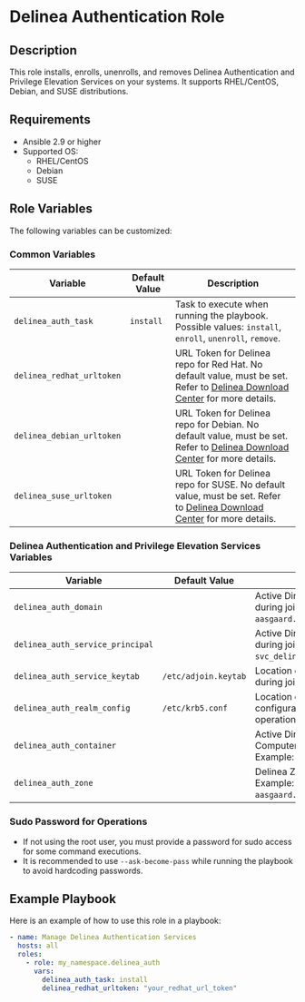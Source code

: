 # Delinea Authentication Role 

## Description

This role installs, enrolls, unenrolls, and removes Delinea Authentication and Privilege Elevation Services on your systems. It supports RHEL/CentOS, Debian, and SUSE distributions.

## Requirements

- Ansible 2.9 or higher
- Supported OS:
  - RHEL/CentOS
  - Debian
  - SUSE

## Role Variables

The following variables can be customized:

### Common Variables

| Variable                    | Default Value | Description                                                                                     |
|-----------------------------|---------------|-------------------------------------------------------------------------------------------------|
| `delinea_auth_task`         | `install`     | Task to execute when running the playbook. Possible values: `install`, `enroll`, `unenroll`, `remove`. |
| `delinea_redhat_urltoken`   |               | URL Token for Delinea repo for Red Hat. No default value, must be set. Refer to [Delinea Download Center](https://support.delinea.com/s/repository) for more details. |
| `delinea_debian_urltoken`   |               | URL Token for Delinea repo for Debian. No default value, must be set. Refer to [Delinea Download Center](https://support.delinea.com/s/repository) for more details. |
| `delinea_suse_urltoken`     |               | URL Token for Delinea repo for SUSE. No default value, must be set. Refer to [Delinea Download Center](https://support.delinea.com/s/repository) for more details. |

### Delinea Authentication and Privilege Elevation Services Variables

| Variable                            | Default Value            | Description                                                              |
|-------------------------------------|--------------------------|--------------------------------------------------------------------------|
| `delinea_auth_domain`               |                          | Active Directory domain name to use during join operations. Example: `aasgaard.lab`. |
| `delinea_auth_service_principal`    |                          | Active Directory Service Account to use during join operations. Example: `svc_delineaadjoin@AASGAARD.LAB`. |
| `delinea_auth_service_keytab`       | `/etc/adjoin.keytab`     | Location of the Kerberos Keytab file to use during join operations.      |
| `delinea_auth_realm_config`         | `/etc/krb5.conf`         | Location of the Kerberos Realm configuration file to use during join operations. |
| `delinea_auth_container`            |                          | Active Directory container to use for Computers object during join operations. Example: `aasgaard.lab/Delinea/Computers`. |
| `delinea_auth_zone`                 |                          | Delinea Zone to use during join operations. Example: `aasgaard.lab/Delinea/Zones/Global/Linux`. |

### Sudo Password for Operations

- If not using the root user, you must provide a password for sudo access for some command executions.
- It is recommended to use `--ask-become-pass` while running the playbook to avoid hardcoding passwords.

## Example Playbook

Here is an example of how to use this role in a playbook:

```yaml
- name: Manage Delinea Authentication Services
  hosts: all
  roles:
    - role: my_namespace.delinea_auth
      vars:
        delinea_auth_task: install
        delinea_redhat_urltoken: "your_redhat_url_token"

